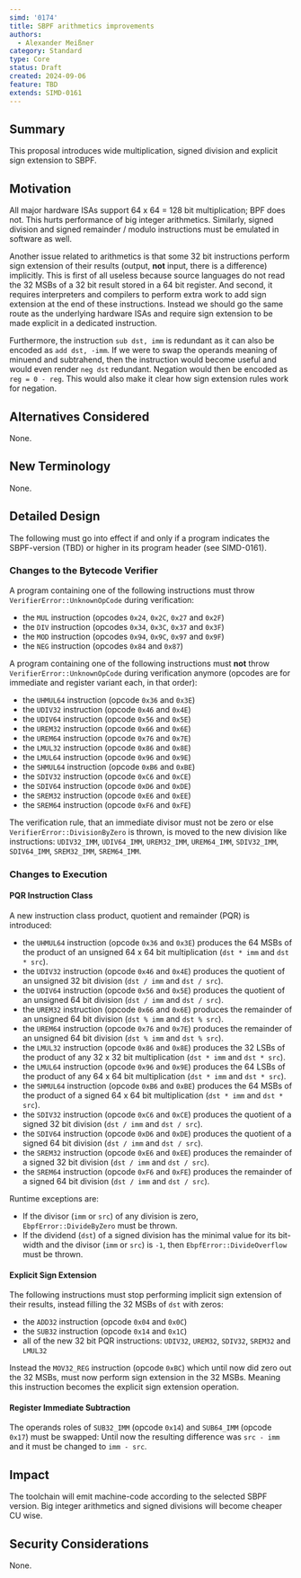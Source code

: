 ```yaml
---
simd: '0174'
title: SBPF arithmetics improvements
authors:
  - Alexander Meißner
category: Standard
type: Core
status: Draft
created: 2024-09-06
feature: TBD
extends: SIMD-0161
---
```


## Summary

This proposal introduces wide multiplication, signed division and explicit sign
extension to SBPF.

## Motivation

All major hardware ISAs support 64 x 64 = 128 bit multiplication; BPF does not.
This hurts performance of big integer arithmetics. Similarly, signed division
and signed remainder / modulo instructions must be emulated in software as
well.

Another issue related to arithmetics is that some 32 bit instructions perform
sign extension of their results (output, **not** input, there is a difference)
implicitly. This is first of all useless because source languages do not read
the 32 MSBs of a 32 bit result stored in a 64 bit register. And second, it
requires interpreters and compilers to perform extra work to add sign extension
at the end of these instructions. Instead we should go the same route as the
underlying hardware ISAs and require sign extension to be made explicit in a
dedicated instruction.

Furthermore, the instruction `sub dst, imm` is redundant as it can also be
encoded as `add dst, -imm`. If we were to swap the operands meaning of minuend
and subtrahend, then the instruction would become useful and would even render
`neg dst` redundant. Negation would then be encoded as `reg = 0 - reg`. This
would also make it clear how sign extension rules work for negation.

## Alternatives Considered

None.

## New Terminology

None.

## Detailed Design

The following must go into effect if and only if a program indicates the
SBPF-version (TBD) or higher in its program header (see SIMD-0161).

### Changes to the Bytecode Verifier

A program containing one of the following instructions must throw
`VerifierError::UnknownOpCode` during verification:

- the `MUL` instruction (opcodes `0x24`, `0x2C`, `0x27` and `0x2F`)
- the `DIV` instruction (opcodes `0x34`, `0x3C`, `0x37` and `0x3F`)
- the `MOD` instruction (opcodes `0x94`, `0x9C`, `0x97` and `0x9F`)
- the `NEG` instruction (opcodes `0x84` and `0x87`)

A program containing one of the following instructions must **not** throw
`VerifierError::UnknownOpCode` during verification anymore (opcodes are for
immediate and register variant each, in that order):

- the `UHMUL64` instruction (opcode `0x36` and `0x3E`)
- the `UDIV32` instruction (opcode `0x46` and `0x4E`)
- the `UDIV64` instruction (opcode `0x56` and `0x5E`)
- the `UREM32` instruction (opcode `0x66` and `0x6E`)
- the `UREM64` instruction (opcode `0x76` and `0x7E`)
- the `LMUL32` instruction (opcode `0x86` and `0x8E`)
- the `LMUL64` instruction (opcode `0x96` and `0x9E`)
- the `SHMUL64` instruction (opcode `0xB6` and `0xBE`)
- the `SDIV32` instruction (opcode `0xC6` and `0xCE`)
- the `SDIV64` instruction (opcode `0xD6` and `0xDE`)
- the `SREM32` instruction (opcode `0xE6` and `0xEE`)
- the `SREM64` instruction (opcode `0xF6` and `0xFE`)

The verification rule, that an immediate divisor must not be zero or else
`VerifierError::DivisionByZero` is thrown, is moved to the new division like
instructions: `UDIV32_IMM`, `UDIV64_IMM`, `UREM32_IMM`, `UREM64_IMM`,
`SDIV32_IMM`, `SDIV64_IMM`, `SREM32_IMM`, `SREM64_IMM`.

### Changes to Execution

#### PQR Instruction Class

A new instruction class product, quotient and remainder (PQR) is introduced:

- the `UHMUL64` instruction (opcode `0x36` and `0x3E`) produces the 64 MSBs of
the product of an unsigned 64 x 64 bit multiplication (`dst * imm` and
`dst * src`).
- the `UDIV32` instruction (opcode `0x46` and `0x4E`) produces the quotient of
an unsigned 32 bit division (`dst / imm` and `dst / src`).
- the `UDIV64` instruction (opcode `0x56` and `0x5E`) produces the quotient of
an unsigned 64 bit division (`dst / imm` and `dst / src`).
- the `UREM32` instruction (opcode `0x66` and `0x6E`) produces the remainder of
an unsigned 64 bit division (`dst % imm` and `dst % src`).
- the `UREM64` instruction (opcode `0x76` and `0x7E`) produces the remainder of
an unsigned 64 bit division (`dst % imm` and `dst % src`).
- the `LMUL32` instruction (opcode `0x86` and `0x8E`) produces the 32 LSBs of
the product of any 32 x 32 bit multiplication (`dst * imm` and `dst * src`).
- the `LMUL64` instruction (opcode `0x96` and `0x9E`) produces the 64 LSBs of
the product of any 64 x 64 bit multiplication (`dst * imm` and `dst * src`).
- the `SHMUL64` instruction (opcode `0xB6` and `0xBE`) produces the 64 MSBs of
the product of a signed 64 x 64 bit multiplication (`dst * imm` and
`dst * src`).
- the `SDIV32` instruction (opcode `0xC6` and `0xCE`) produces the quotient of
a signed 32 bit division (`dst / imm` and `dst / src`).
- the `SDIV64` instruction (opcode `0xD6` and `0xDE`) produces the quotient of
a signed 64 bit division (`dst / imm` and `dst / src`).
- the `SREM32` instruction (opcode `0xE6` and `0xEE`) produces the remainder of
a signed 32 bit division (`dst / imm` and `dst / src`).
- the `SREM64` instruction (opcode `0xF6` and `0xFE`) produces the remainder of
a signed 64 bit division (`dst / imm` and `dst / src`).

Runtime exceptions are:

- If the divisor (`imm` or `src`) of any division is zero,
`EbpfError::DivideByZero` must be thrown.
- If the dividend (`dst`) of a signed division has the minimal value for its
bit-width and the divisor (`imm` or `src`) is `-1`, then
`EbpfError::DivideOverflow` must be thrown.

#### Explicit Sign Extension

The following instructions must stop performing implicit sign extension of
their results, instead filling the 32 MSBs of `dst` with zeros:

- the `ADD32` instruction (opcode `0x04` and `0x0C`)
- the `SUB32` instruction (opcode `0x14` and `0x1C`)
- all of the new 32 bit PQR instructions: `UDIV32`, `UREM32`, `SDIV32`,
`SREM32` and `LMUL32`

Instead the `MOV32_REG` instruction (opcode `0xBC`) which until now did zero
out the 32 MSBs, must now perform sign extension in the 32 MSBs. Meaning this
instruction becomes the explicit sign extension operation.

#### Register Immediate Subtraction

The operands roles of `SUB32_IMM` (opcode `0x14`) and `SUB64_IMM` (opcode
`0x17`) must be swapped: Until now the resulting difference was `src - imm` and
it must be changed to `imm - src`.

## Impact

The toolchain will emit machine-code according to the selected SBPF version.
Big integer arithmetics and signed divisions will become cheaper CU wise.

## Security Considerations

None.
